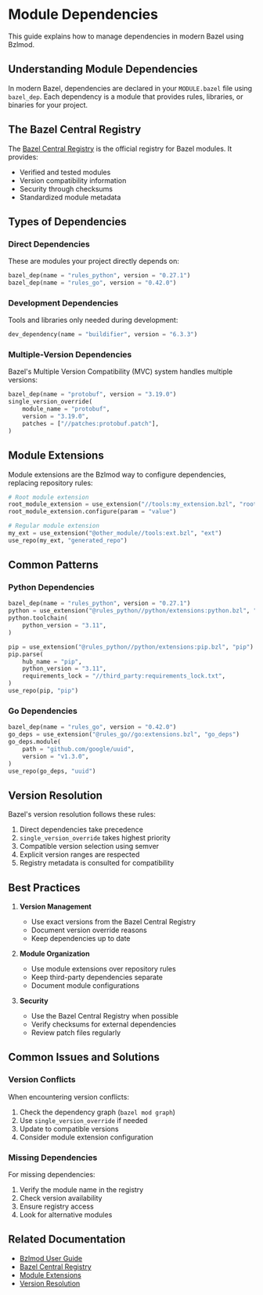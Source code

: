 # Module Dependencies

This guide explains how to manage dependencies in modern Bazel using Bzlmod.

## Understanding Module Dependencies

In modern Bazel, dependencies are declared in your `MODULE.bazel` file using `bazel_dep`. Each dependency is a module that provides rules, libraries, or binaries for your project.

## The Bazel Central Registry

The [Bazel Central Registry](https://bcr.bazel.build/) is the official registry for Bazel modules. It provides:
- Verified and tested modules
- Version compatibility information
- Security through checksums
- Standardized module metadata

## Types of Dependencies

### Direct Dependencies

These are modules your project directly depends on:

```python
bazel_dep(name = "rules_python", version = "0.27.1")
bazel_dep(name = "rules_go", version = "0.42.0")
```

### Development Dependencies

Tools and libraries only needed during development:

```python
dev_dependency(name = "buildifier", version = "6.3.3")
```

### Multiple-Version Dependencies

Bazel's Multiple Version Compatibility (MVC) system handles multiple versions:

```python
bazel_dep(name = "protobuf", version = "3.19.0")
single_version_override(
    module_name = "protobuf",
    version = "3.19.0",
    patches = ["//patches:protobuf.patch"],
)
```

## Module Extensions

Module extensions are the Bzlmod way to configure dependencies, replacing repository rules:

```python
# Root module extension
root_module_extension = use_extension("//tools:my_extension.bzl", "root_ext")
root_module_extension.configure(param = "value")

# Regular module extension
my_ext = use_extension("@other_module//tools:ext.bzl", "ext")
use_repo(my_ext, "generated_repo")
```

## Common Patterns

### Python Dependencies

```python
bazel_dep(name = "rules_python", version = "0.27.1")
python = use_extension("@rules_python//python/extensions:python.bzl", "python")
python.toolchain(
    python_version = "3.11",
)

pip = use_extension("@rules_python//python/extensions:pip.bzl", "pip")
pip.parse(
    hub_name = "pip",
    python_version = "3.11",
    requirements_lock = "//third_party:requirements_lock.txt",
)
use_repo(pip, "pip")
```

### Go Dependencies

```python
bazel_dep(name = "rules_go", version = "0.42.0")
go_deps = use_extension("@rules_go//go:extensions.bzl", "go_deps")
go_deps.module(
    path = "github.com/google/uuid",
    version = "v1.3.0",
)
use_repo(go_deps, "uuid")
```

## Version Resolution

Bazel's version resolution follows these rules:
1. Direct dependencies take precedence
2. `single_version_override` takes highest priority
3. Compatible version selection using semver
4. Explicit version ranges are respected
5. Registry metadata is consulted for compatibility

## Best Practices

1. **Version Management**
   - Use exact versions from the Bazel Central Registry
   - Document version override reasons
   - Keep dependencies up to date

2. **Module Organization**
   - Use module extensions over repository rules
   - Keep third-party dependencies separate
   - Document module configurations

3. **Security**
   - Use the Bazel Central Registry when possible
   - Verify checksums for external dependencies
   - Review patch files regularly

## Common Issues and Solutions

### Version Conflicts

When encountering version conflicts:
1. Check the dependency graph (`bazel mod graph`)
2. Use `single_version_override` if needed
3. Update to compatible versions
4. Consider module extension configuration

### Missing Dependencies

For missing dependencies:
1. Verify the module name in the registry
2. Check version availability
3. Ensure registry access
4. Look for alternative modules

## Related Documentation

- [Bzlmod User Guide](https://bazel.build/external/bzlmod)
- [Bazel Central Registry](https://bazel.build/external/registry)
- [Module Extensions](https://bazel.build/rules/module_extensions)
- [Version Resolution](https://bazel.build/external/module_resolution)
